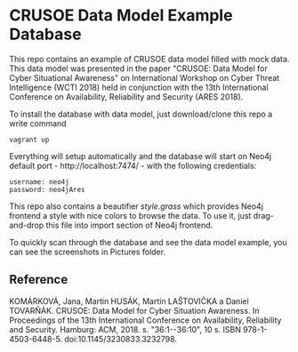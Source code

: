 # CRUSOE Data Model Example Database

This repo contains an example of CRUSOE data model filled with mock data. This data model was presented in the paper "CRUSOE: Data Model for Cyber Situational Awareness" on International Workshop on Cyber Threat Intelligence (WCTI 2018) held in conjunction with the 13th International Conference on Availability, Reliability and Security (ARES 2018).

To install the database with data model, just download/clone this repo a write command 

```
vagrant up
```

Everything will setup automatically and the database will start on Neo4j default port - http://localhost:7474/ - with the following credentials:

```
username: neo4j
password: neo4jAres
```

This repo also contains a beautifier *style.grass* which provides Neo4j frontend a style with nice colors to browse the data. To use it, just drag-and-drop this file into import section of Neo4j frontend.

To quickly scan through the database and see the data model example, you can see the screenshots in Pictures folder.

## Reference

KOMÁRKOVÁ, Jana, Martin HUSÁK, Martin LAŠTOVIČKA a Daniel TOVARŇÁK. CRUSOE: Data Model for Cyber Situation Awareness. In Proceedings of the 13th International Conference on Availability, Reliability and Security. Hamburg: ACM, 2018. s. "36:1--36:10", 10 s. ISBN 978-1-4503-6448-5. doi:10.1145/3230833.3232798.

